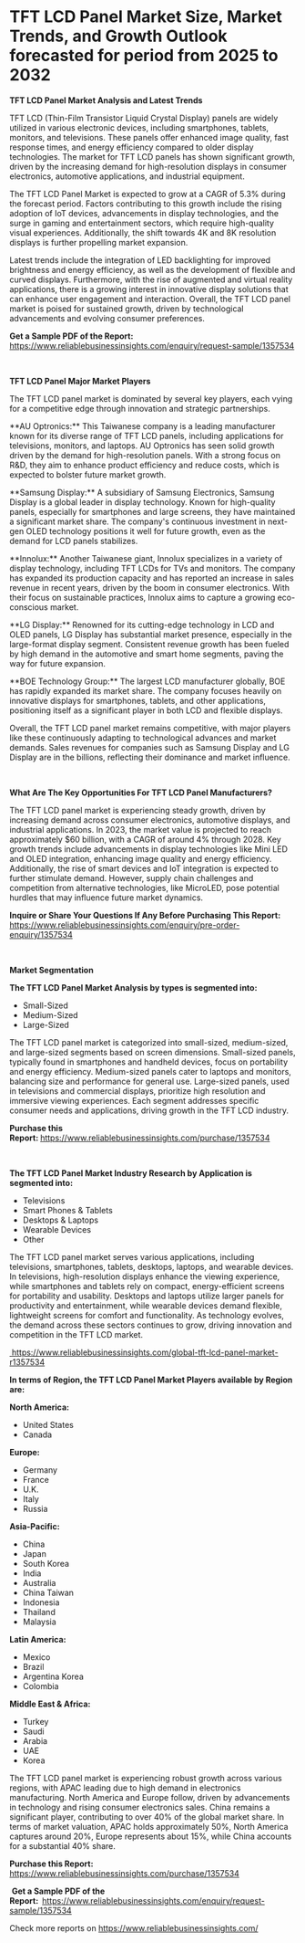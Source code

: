 <p><h1>TFT LCD Panel Market Size, Market Trends, and Growth Outlook forecasted for period from 2025 to 2032</h1></p><p><strong>TFT LCD Panel Market Analysis and Latest Trends</strong></p>
<p><p>TFT LCD (Thin-Film Transistor Liquid Crystal Display) panels are widely utilized in various electronic devices, including smartphones, tablets, monitors, and televisions. These panels offer enhanced image quality, fast response times, and energy efficiency compared to older display technologies. The market for TFT LCD panels has shown significant growth, driven by the increasing demand for high-resolution displays in consumer electronics, automotive applications, and industrial equipment.</p><p>The TFT LCD Panel Market is expected to grow at a CAGR of 5.3% during the forecast period. Factors contributing to this growth include the rising adoption of IoT devices, advancements in display technologies, and the surge in gaming and entertainment sectors, which require high-quality visual experiences. Additionally, the shift towards 4K and 8K resolution displays is further propelling market expansion. </p><p>Latest trends include the integration of LED backlighting for improved brightness and energy efficiency, as well as the development of flexible and curved displays. Furthermore, with the rise of augmented and virtual reality applications, there is a growing interest in innovative display solutions that can enhance user engagement and interaction. Overall, the TFT LCD panel market is poised for sustained growth, driven by technological advancements and evolving consumer preferences.</p></p>
<p><strong>Get a Sample PDF of the Report:&nbsp;</strong> <a href="https://www.reliablebusinessinsights.com/enquiry/request-sample/1357534?utm_campaign=2127&utm_medium=2&utm_source=Github&utm_content=ia&utm_term=10022025&utm_id=tft-lcd-panel">https://www.reliablebusinessinsights.com/enquiry/request-sample/1357534</a></p>
<p>&nbsp;</p>
<p><strong>TFT LCD Panel Major Market Players</strong></p>
<p><p>The TFT LCD panel market is dominated by several key players, each vying for a competitive edge through innovation and strategic partnerships. </p><p>**AU Optronics:** This Taiwanese company is a leading manufacturer known for its diverse range of TFT LCD panels, including applications for televisions, monitors, and laptops. AU Optronics has seen solid growth driven by the demand for high-resolution panels. With a strong focus on R&D, they aim to enhance product efficiency and reduce costs, which is expected to bolster future market growth.</p><p>**Samsung Display:** A subsidiary of Samsung Electronics, Samsung Display is a global leader in display technology. Known for high-quality panels, especially for smartphones and large screens, they have maintained a significant market share. The company's continuous investment in next-gen OLED technology positions it well for future growth, even as the demand for LCD panels stabilizes.</p><p>**Innolux:** Another Taiwanese giant, Innolux specializes in a variety of display technology, including TFT LCDs for TVs and monitors. The company has expanded its production capacity and has reported an increase in sales revenue in recent years, driven by the boom in consumer electronics. With their focus on sustainable practices, Innolux aims to capture a growing eco-conscious market.</p><p>**LG Display:** Renowned for its cutting-edge technology in LCD and OLED panels, LG Display has substantial market presence, especially in the large-format display segment. Consistent revenue growth has been fueled by high demand in the automotive and smart home segments, paving the way for future expansion.</p><p>**BOE Technology Group:** The largest LCD manufacturer globally, BOE has rapidly expanded its market share. The company focuses heavily on innovative displays for smartphones, tablets, and other applications, positioning itself as a significant player in both LCD and flexible displays.</p><p>Overall, the TFT LCD panel market remains competitive, with major players like these continuously adapting to technological advances and market demands. Sales revenues for companies such as Samsung Display and LG Display are in the billions, reflecting their dominance and market influence.</p></p>
<p>&nbsp;</p>
<p><strong>What Are The Key Opportunities For TFT LCD Panel Manufacturers?</strong></p>
<p><p>The TFT LCD panel market is experiencing steady growth, driven by increasing demand across consumer electronics, automotive displays, and industrial applications. In 2023, the market value is projected to reach approximately $60 billion, with a CAGR of around 4% through 2028. Key growth trends include advancements in display technologies like Mini LED and OLED integration, enhancing image quality and energy efficiency. Additionally, the rise of smart devices and IoT integration is expected to further stimulate demand. However, supply chain challenges and competition from alternative technologies, like MicroLED, pose potential hurdles that may influence future market dynamics.</p></p>
<p><strong>Inquire or Share Your Questions If Any Before Purchasing This Report:</strong> <a href="https://www.reliablebusinessinsights.com/enquiry/pre-order-enquiry/1357534?utm_campaign=2127&utm_medium=2&utm_source=Github&utm_content=ia&utm_term=10022025&utm_id=tft-lcd-panel">https://www.reliablebusinessinsights.com/enquiry/pre-order-enquiry/1357534</a></p>
<p>&nbsp;</p>
<p><strong>Market Segmentation</strong></p>
<p><strong>The TFT LCD Panel Market Analysis by types is segmented into:</strong></p>
<p><ul><li>Small-Sized</li><li>Medium-Sized</li><li>Large-Sized</li></ul></p>
<p><p>The TFT LCD panel market is categorized into small-sized, medium-sized, and large-sized segments based on screen dimensions. Small-sized panels, typically found in smartphones and handheld devices, focus on portability and energy efficiency. Medium-sized panels cater to laptops and monitors, balancing size and performance for general use. Large-sized panels, used in televisions and commercial displays, prioritize high resolution and immersive viewing experiences. Each segment addresses specific consumer needs and applications, driving growth in the TFT LCD industry.</p></p>
<p><strong>Purchase this Report:&nbsp;</strong><a href="https://www.reliablebusinessinsights.com/purchase/1357534?utm_campaign=2127&utm_medium=2&utm_source=Github&utm_content=ia&utm_term=10022025&utm_id=tft-lcd-panel">https://www.reliablebusinessinsights.com/purchase/1357534</a></p>
<p>&nbsp;</p>
<p><strong>The TFT LCD Panel Market Industry Research by Application is segmented into:</strong></p>
<p><ul><li>Televisions</li><li>Smart Phones & Tablets</li><li>Desktops & Laptops</li><li>Wearable Devices</li><li>Other</li></ul></p>
<p><p>The TFT LCD panel market serves various applications, including televisions, smartphones, tablets, desktops, laptops, and wearable devices. In televisions, high-resolution displays enhance the viewing experience, while smartphones and tablets rely on compact, energy-efficient screens for portability and usability. Desktops and laptops utilize larger panels for productivity and entertainment, while wearable devices demand flexible, lightweight screens for comfort and functionality. As technology evolves, the demand across these sectors continues to grow, driving innovation and competition in the TFT LCD market.</p></p>
<p><a href="https://www.reliablebusinessinsights.com/global-tft-lcd-panel-market-r1357534?utm_campaign=2127&utm_medium=2&utm_source=Github&utm_content=ia&utm_term=10022025&utm_id=tft-lcd-panel">&nbsp;https://www.reliablebusinessinsights.com/global-tft-lcd-panel-market-r1357534</a></p>
<p><strong>In terms of Region, the TFT LCD Panel Market Players available by Region are:</strong></p>
<p>
    <p> <strong> North America: </strong>
        <ul>
            <li>United States</li>
            <li>Canada</li>
        </ul>
        </p> 
    <p> <strong> Europe: </strong>
        <ul>
            <li>Germany</li>
            <li>France</li>
            <li>U.K.</li>
            <li>Italy</li>
            <li>Russia</li>
        </ul>
        </p> 
    <p> <strong> Asia-Pacific: </strong>
        <ul>
            <li>China</li>
            <li>Japan</li>
            <li>South Korea</li>
            <li>India</li>
            <li>Australia</li>
            <li>China Taiwan</li>
            <li>Indonesia</li>
            <li>Thailand</li>
            <li>Malaysia</li>
        </ul>
        </p> 
    <p> <strong> Latin America: </strong>
        <ul>
            <li>Mexico</li>
            <li>Brazil</li>
            <li>Argentina Korea</li>
            <li>Colombia</li>
        </ul>
        </p> 
    <p> <strong> Middle East & Africa: </strong>
        <ul>
            <li>Turkey</li>
            <li>Saudi</li>
            <li>Arabia</li>
            <li>UAE</li>
            <li>Korea</li>
        </ul>
    </p>
    </p>
<p><p>The TFT LCD panel market is experiencing robust growth across various regions, with APAC leading due to high demand in electronics manufacturing. North America and Europe follow, driven by advancements in technology and rising consumer electronics sales. China remains a significant player, contributing to over 40% of the global market share. In terms of market valuation, APAC holds approximately 50%, North America captures around 20%, Europe represents about 15%, while China accounts for a substantial 40% share.</p></p>
<p><strong>Purchase this Report: </strong><a href="https://www.reliablebusinessinsights.com/purchase/1357534?utm_campaign=2127&utm_medium=2&utm_source=Github&utm_content=ia&utm_term=10022025&utm_id=tft-lcd-panel">https://www.reliablebusinessinsights.com/purchase/1357534</a></p>
<p>&nbsp;<strong>Get a Sample PDF of the Report:&nbsp;&nbsp;</strong><a href="https://www.reliablebusinessinsights.com/enquiry/request-sample/1357534?utm_campaign=2127&utm_medium=2&utm_source=Github&utm_content=ia&utm_term=10022025&utm_id=tft-lcd-panel">https://www.reliablebusinessinsights.com/enquiry/request-sample/1357534</a></p>
<p><strong></strong></p>
<p>Check more reports on <a href="https://www.reliablebusinessinsights.com/?utm_campaign=2127&utm_medium=2&utm_source=Github&utm_content=ia&utm_term=10022025&utm_id=tft-lcd-panel">https://www.reliablebusinessinsights.com/</a></p>